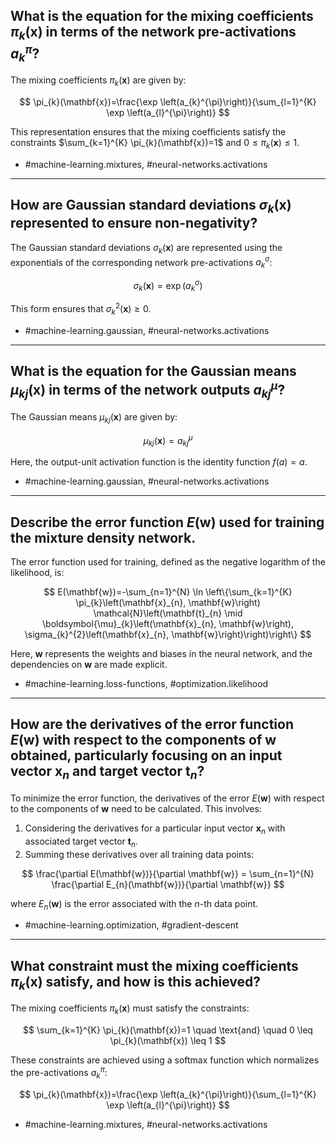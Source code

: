 ## What is the equation for the mixing coefficients $\pi_{k}(\mathbf{x})$ in terms of the network pre-activations $a_{k}^{\pi}$?

The mixing coefficients $\pi_{k}(\mathbf{x})$ are given by:

$$
\pi_{k}(\mathbf{x})=\frac{\exp \left(a_{k}^{\pi}\right)}{\sum_{l=1}^{K} \exp \left(a_{l}^{\pi}\right)}
$$

This representation ensures that the mixing coefficients satisfy the constraints $\sum_{k=1}^{K} \pi_{k}(\mathbf{x})=1$ and $0 \leq \pi_{k}(\mathbf{x}) \leq 1$.

- #machine-learning.mixtures, #neural-networks.activations

---

## How are Gaussian standard deviations $\sigma_{k}(\mathbf{x})$ represented to ensure non-negativity?

The Gaussian standard deviations $\sigma_{k}(\mathbf{x})$ are represented using the exponentials of the corresponding network pre-activations $a_{k}^{\sigma}$:

$$
\sigma_{k}(\mathbf{x})=\exp \left(a_{k}^{\sigma}\right)
$$

This form ensures that $\sigma_{k}^{2}(\mathbf{x}) \geq 0$.

- #machine-learning.gaussian, #neural-networks.activations

---

## What is the equation for the Gaussian means $\mu_{k j}(\mathbf{x})$ in terms of the network outputs $a_{k j}^{\mu}$?

The Gaussian means $\mu_{k j}(\mathbf{x})$ are given by:

$$
\mu_{k j}(\mathbf{x})=a_{k j}^{\mu}
$$

Here, the output-unit activation function is the identity function $f(a)=a$.

- #machine-learning.gaussian, #neural-networks.activations

---

## Describe the error function $E(\mathbf{w})$ used for training the mixture density network.

The error function used for training, defined as the negative logarithm of the likelihood, is:

$$
E(\mathbf{w})=-\sum_{n=1}^{N} \ln \left\{\sum_{k=1}^{K} \pi_{k}\left(\mathbf{x}_{n}, \mathbf{w}\right) \mathcal{N}\left(\mathbf{t}_{n} \mid \boldsymbol{\mu}_{k}\left(\mathbf{x}_{n}, \mathbf{w}\right), \sigma_{k}^{2}\left(\mathbf{x}_{n}, \mathbf{w}\right)\right)\right\}
$$

Here, $\mathbf{w}$ represents the weights and biases in the neural network, and the dependencies on $\mathbf{w}$ are made explicit.

- #machine-learning.loss-functions, #optimization.likelihood

---

## How are the derivatives of the error function $E(\mathbf{w})$ with respect to the components of $\mathbf{w}$ obtained, particularly focusing on an input vector $\mathbf{x}_{n}$ and target vector $\mathbf{t}_{n}$?

To minimize the error function, the derivatives of the error $E(\mathbf{w})$ with respect to the components of $\mathbf{w}$ need to be calculated. This involves:

1. Considering the derivatives for a particular input vector $\mathbf{x}_{n}$ with associated target vector $\mathbf{t}_{n}$.
2. Summing these derivatives over all training data points:

$$
\frac{\partial E(\mathbf{w})}{\partial \mathbf{w}} = \sum_{n=1}^{N} \frac{\partial E_{n}(\mathbf{w})}{\partial \mathbf{w}}
$$

where $E_{n}(\mathbf{w})$ is the error associated with the $n$-th data point.

- #machine-learning.optimization, #gradient-descent

---

## What constraint must the mixing coefficients $\pi_{k}(\mathbf{x})$ satisfy, and how is this achieved?

The mixing coefficients $\pi_{k}(\mathbf{x})$ must satisfy the constraints:

$$
\sum_{k=1}^{K} \pi_{k}(\mathbf{x})=1 \quad \text{and} \quad 0 \leq \pi_{k}(\mathbf{x}) \leq 1
$$

These constraints are achieved using a softmax function which normalizes the pre-activations $a_{k}^{\pi}$:

$$
\pi_{k}(\mathbf{x})=\frac{\exp \left(a_{k}^{\pi}\right)}{\sum_{l=1}^{K} \exp \left(a_{l}^{\pi}\right)}
$$

- #machine-learning.mixtures, #neural-networks.activations